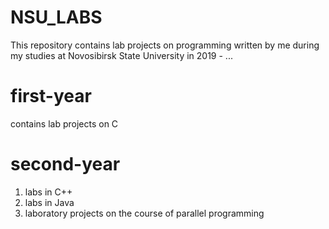 # NSU_LABS
This repository contains lab projects on programming written by me during my studies at Novosibirsk State University in 2019 - ...

# first-year
contains lab projects on C

# second-year
1) labs in C++
2) labs in Java
3) laboratory projects on the course of parallel programming
